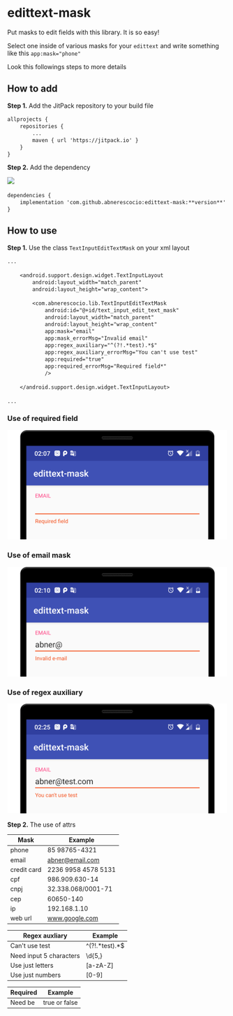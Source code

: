# edittext-mask
Put masks to edit fields with this library. It is so easy!

Select one inside of various masks for your `edittext` and write something like this `app:mask="phone"`

Look this followings steps to more details

## How to add ##

**Step 1.** Add the JitPack repository to your build file

```
allprojects {
    repositories {
        ...
        maven { url 'https://jitpack.io' }
    }
}
```

**Step 2.** Add the dependency 

[![](https://jitpack.io/v/abnerescocio/edittext-mask.svg)](https://jitpack.io/#abnerescocio/edittext-mask)

```
dependencies {
    implementation 'com.github.abnerescocio:edittext-mask:**version**'
}
```

## How to use ##

**Step 1.** Use the class `TextInputEditTextMask` on your xml layout

```
...

    <android.support.design.widget.TextInputLayout
        android:layout_width="match_parent"
        android:layout_height="wrap_content">

        <com.abnerescocio.lib.TextInputEditTextMask
            android:id="@+id/text_input_edit_text_mask"
            android:layout_width="match_parent"
            android:layout_height="wrap_content"
            app:mask="email"
            app:mask_errorMsg="Invalid email"
            app:regex_auxiliary="^(?!.*test).*$"
            app:regex_auxiliary_errorMsg="You can't use test"
            app:required="true"
            app:required_errorMsg="Required field*"
            />

    </android.support.design.widget.TextInputLayout>

...
```
### Use of required field
![screenshot1](https://github.com/abnerescocio/edittext-mask/blob/alpha/screenshot_1.png)

### Use of email mask
![screenshot2](https://github.com/abnerescocio/edittext-mask/blob/alpha/screenshot_2.png)

### Use of regex auxiliary
![screenshot3](https://github.com/abnerescocio/edittext-mask/blob/alpha/screenshot_3.png)

**Step 2.** The use of attrs

Mask | Example
------------ | -------------
phone | 85 98765-4321
email | abner@email.com
credit card | 2236 9958 4578 5131
cpf | 986.909.630-14
cnpj | 32.338.068/0001-71
cep | 60650-140
ip | 192.168.1.10
web url | www.google.com

Regex auxliary | Example
------------ | -------------
Can't use test | ^(?!.\*test).\*$
Need input 5 characters | \\d{5,}
Use just letters | [a-zA-Z]
Use just numbers | [0-9]

Required | Example
------------ | -------------
Need be | true or false
